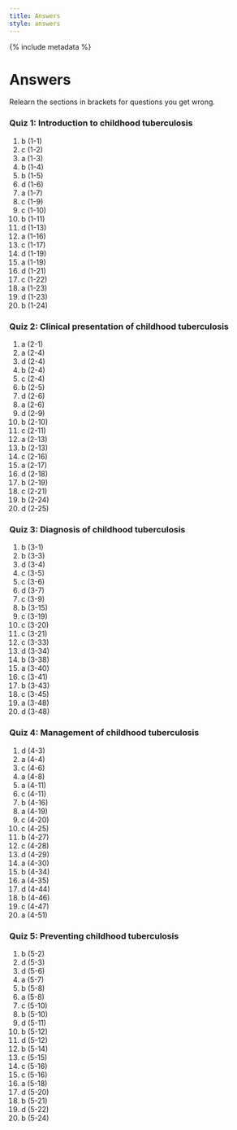 ```yaml
---
title: Answers
style: answers
---
```


{% include metadata %}

# Answers

Relearn the sections in brackets for questions you get wrong.

### Quiz 1: Introduction to childhood tuberculosis

1.	b	(1-1)
2.	c	(1-2)
3.	a	(1-3)
4.	b	(1-4)
5.	b	(1-5)
6.	d	(1-6)
7.	a	(1-7)
8.	c	(1-9)
9.	c	(1-10)
10.	b	(1-11)
11.	d	(1-13)
12.	a	(1-16)
13.	c	(1-17)
14.	d	(1-19)
15.	a	(1-19)
16.	d	(1-21)
17.	c	(1-22)
18.	a	(1-23)
19.	d	(1-23)
20.	b	(1-24)

### Quiz 2: Clinical presentation of childhood tuberculosis

1.	a	(2-1)
2.	a	(2-4)
3.	d	(2-4)
4.	b	(2-4)
5.	c	(2-4)
6.	b	(2-5)
7.	d	(2-6)
8.	a	(2-6)
9.	d	(2-9)
10.	b	(2-10)
11.	c	(2-11)
12.	a	(2-13)
13.	b	(2-13)
14.	c	(2-16)
15.	a	(2-17)
16.	d	(2-18)
17.	b	(2-19)
18.	c	(2-21)
19.	b	(2-24)
20.	d	(2-25)

### Quiz 3: Diagnosis of childhood tuberculosis

1.	b	(3-1)
2.	b	(3-3)
3.	d	(3-4)
4.	c	(3-5)
5.	c	(3-6)
6.	d	(3-7)
7.	c	(3-9)
8.	b	(3-15)
9.	c	(3-19)
10.	c	(3-20)
11.	c	(3-21)
12.	c	(3-33)
13.	d	(3-34)
14.	b	(3-38)
15.	a	(3-40)
16.	c	(3-41)
17.	b	(3-43)
18.	c	(3-45)
19.	a	(3-48)
20.	d	(3-48)

### Quiz 4: Management of childhood tuberculosis

1.	d	(4-3)
2.	a	(4-4)
3.	c	(4-6)
4.	a	(4-8)
5.	a	(4-11)
6.	c	(4-11)
7.	b	(4-16)
8.	a	(4-19)
9.	c	(4-20)
10.	c	(4-25)
11.	b	(4-27)
12.	c	(4-28)
13.	d	(4-29)
14.	a	(4-30)
15.	b	(4-34)
16.	a	(4-35)
17.	d	(4-44)
18.	b	(4-46)
19.	c	(4-47)
20.	a	(4-51)

### Quiz 5: Preventing childhood tuberculosis

1.	b	(5-2)
2.	d	(5-3)
3.	d	(5-6)
4.	a	(5-7)
5.	b	(5-8)
6.	a	(5-8)
7.	c	(5-10)
8.	b	(5-10)
9.	d	(5-11)
10.	b	(5-12)
11.	d	(5-12)
12.	b	(5-14)
13.	c	(5-15)
14.	c	(5-16)
15.	c	(5-16)
16.	a	(5-18)
17.	d	(5-20)
18.	b	(5-21)
19.	d	(5-22)
20.	b	(5-24)